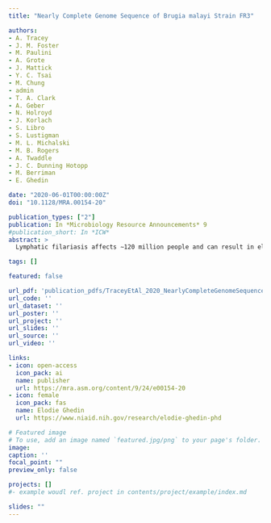 ```yaml
---
title: "Nearly Complete Genome Sequence of Brugia malayi Strain FR3"

authors:
- A. Tracey
- J. M. Foster
- M. Paulini
- A. Grote
- J. Mattick
- Y. C. Tsai
- M. Chung
- admin
- T. A. Clark
- A. Geber
- N. Holroyd
- J. Korlach
- S. Libro
- S. Lustigman
- M. L. Michalski
- M. B. Rogers
- A. Twaddle
- J. C. Dunning Hotopp
- M. Berriman
- E. Ghedin

date: "2020-06-01T00:00:00Z"
doi: "10.1128/MRA.00154-20"

publication_types: ["2"]
publication: In *Microbiology Resource Announcements* 9
#publication_short: In *ICW*
abstract: >
  Lymphatic filariasis affects ∼120 million people and can result in elephantiasis and hydrocele. Here, we report the nearly complete genome sequence of the best-studied causative agent of lymphatic filariasis, *Brugia malayi*. The assembly contains four autosomes, an X chromosome, and only eight gaps but lacks a contiguous sequence for the known Y chromosome.

tags: []

featured: false

url_pdf: 'publication_pdfs/TraceyEtAl_2020_NearlyCompleteGenomeSequenceofBrugiamalayiStrainFR3_MicrobiolResAnnouncemnents.pdf'
url_code: ''
url_dataset: ''
url_poster: ''
url_project: ''
url_slides: ''
url_source: ''
url_video: ''

links:
- icon: open-access
  icon_pack: ai
  name: publisher
  url: https://mra.asm.org/content/9/24/e00154-20
- icon: female
  icon_pack: fas
  name: Elodie Ghedin
  url: https://www.niaid.nih.gov/research/elodie-ghedin-phd

# Featured image
# To use, add an image named `featured.jpg/png` to your page's folder.
image:
caption: ''
focal_point: ""
preview_only: false

projects: []
#- example woudl ref. project in contents/project/example/index.md

slides: ""
---
```

